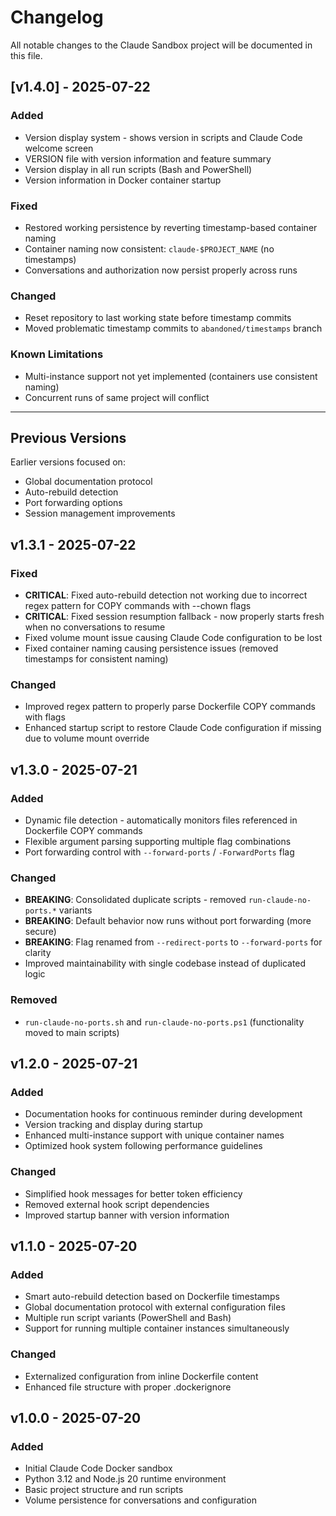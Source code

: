 # Changelog

All notable changes to the Claude Sandbox project will be documented in this file.

## [v1.4.0] - 2025-07-22

### Added
- Version display system - shows version in scripts and Claude Code welcome screen
- VERSION file with version information and feature summary
- Version display in all run scripts (Bash and PowerShell)
- Version information in Docker container startup

### Fixed
- Restored working persistence by reverting timestamp-based container naming
- Container naming now consistent: `claude-$PROJECT_NAME` (no timestamps)
- Conversations and authorization now persist properly across runs

### Changed
- Reset repository to last working state before timestamp commits
- Moved problematic timestamp commits to `abandoned/timestamps` branch

### Known Limitations
- Multi-instance support not yet implemented (containers use consistent naming)
- Concurrent runs of same project will conflict

---

## Previous Versions

Earlier versions focused on:
- Global documentation protocol
- Auto-rebuild detection
- Port forwarding options
- Session management improvements

## v1.3.1 - 2025-07-22
### Fixed
- **CRITICAL**: Fixed auto-rebuild detection not working due to incorrect regex pattern for COPY commands with --chown flags
- **CRITICAL**: Fixed session resumption fallback - now properly starts fresh when no conversations to resume
- Fixed volume mount issue causing Claude Code configuration to be lost
- Fixed container naming causing persistence issues (removed timestamps for consistent naming)

### Changed
- Improved regex pattern to properly parse Dockerfile COPY commands with flags
- Enhanced startup script to restore Claude Code configuration if missing due to volume mount override

## v1.3.0 - 2025-07-21
### Added
- Dynamic file detection - automatically monitors files referenced in Dockerfile COPY commands
- Flexible argument parsing supporting multiple flag combinations
- Port forwarding control with `--forward-ports` / `-ForwardPorts` flag

### Changed
- **BREAKING**: Consolidated duplicate scripts - removed `run-claude-no-ports.*` variants
- **BREAKING**: Default behavior now runs without port forwarding (more secure)
- **BREAKING**: Flag renamed from `--redirect-ports` to `--forward-ports` for clarity
- Improved maintainability with single codebase instead of duplicated logic

### Removed
- `run-claude-no-ports.sh` and `run-claude-no-ports.ps1` (functionality moved to main scripts)

## v1.2.0 - 2025-07-21
### Added
- Documentation hooks for continuous reminder during development
- Version tracking and display during startup
- Enhanced multi-instance support with unique container names
- Optimized hook system following performance guidelines

### Changed
- Simplified hook messages for better token efficiency
- Removed external hook script dependencies
- Improved startup banner with version information

## v1.1.0 - 2025-07-20
### Added
- Smart auto-rebuild detection based on Dockerfile timestamps
- Global documentation protocol with external configuration files
- Multiple run script variants (PowerShell and Bash)
- Support for running multiple container instances simultaneously

### Changed
- Externalized configuration from inline Dockerfile content
- Enhanced file structure with proper .dockerignore

## v1.0.0 - 2025-07-20
### Added
- Initial Claude Code Docker sandbox
- Python 3.12 and Node.js 20 runtime environment
- Basic project structure and run scripts
- Volume persistence for conversations and configuration
